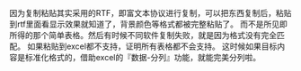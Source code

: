 

因为复制粘贴其实采用的RTF，即富文本协议进行复制，可以把东西复制后，粘贴到rtf里面看显示效果就知道了，背景颜色等格式都被完整粘贴了。
而不是所见即所得的那个简单表格。然后有时候不同软件复制失败，就是因为格式没有完全匹配。
如果粘贴到excel都不支持，证明所有表格都不会支持。
这时候如果目标内容是标准化格式的，借助excel的『数据-分列』功能，就能完美分列啦。
